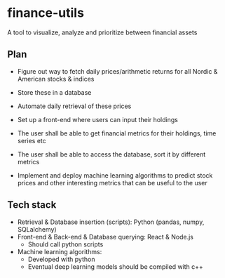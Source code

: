 # finance-utils
A tool to visualize, analyze and prioritize between financial assets

## Plan

- Figure out way to fetch daily prices/arithmetic returns for all Nordic & American stocks & indices
- Store these in a database
- Automate daily retrieval of these prices

- Set up a front-end where users can input their holdings
- The user shall be able to get financial metrics for their holdings, time series etc
- The user shall be able to access the database, sort it by different metrics

- Implement and deploy machine learning algorithms to predict stock prices and other interesting metrics that can be useful to the user


## Tech stack

- Retrieval & Database insertion (scripts): Python (pandas, numpy, SQLalchemy)
- Front-end & Back-end & Database querying: React & Node.js
    - Should call python scripts
- Machine learning algorithms:
    - Developed with python
    - Eventual deep learning models should be compiled with c++
